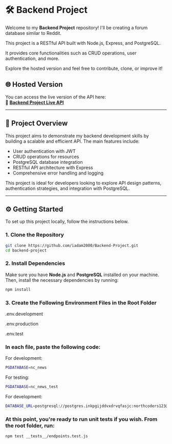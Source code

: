 # 🛠️ Backend Project

Welcome to my **Backend Project** repository! I'll be creating a forum database similar to Reddit.

This project is a RESTful API built with Node.js, Express, and PostgreSQL. 

It provides core functionalities such as CRUD operations, user authentication, and more. 

Explore the hosted version and feel free to contribute, clone, or improve it!

## 🌐 Hosted Version

You can access the live version of the API here:  
🔗 **[Backend Project Live API](https://backend-project-u7dc.onrender.com/api)**

---

## 📄 Project Overview

This project aims to demonstrate my backend development skills by building a scalable and efficient API. The main features include:

- User authentication with JWT
- CRUD operations for resources
- PostgreSQL database integration
- RESTful API architecture with Express
- Comprehensive error handling and logging

This project is ideal for developers looking to explore API design patterns, authentication strategies, and integration with PostgreSQL.

---

## ⚙️ Getting Started

To set up this project locally, follow the instructions below.

### 1. Clone the Repository

```bash
git clone https://github.com/iadam2000/Backend-Project.git
cd backend-project
```
### 2. Install Dependencies

Make sure you have **Node.js** and **PostgreSQL** installed on your machine. Then, install the necessary dependencies by running:

```bash
npm install
```

### 3. Create the Following Environment Files in the Root Folder

.env.development 

.env.production

.env.test

### In each file, paste the following code:

For development: 
```bash
PGDATABASE=nc_news
```

For testing: 
```bash
PGDATABASE=nc_news_test
```

For development: 
```bash
DATABASE_URL=postgresql://postgres.inkpgijddvxdrvqfasjc:northcoders123@aws-0-eu-central-1.pooler.supabase.com:6543/postgres
```

### At this point, you're ready to run unit tests if you wish. From the root folder, run:
```bash
npm test __tests__/endpoints.test.js
```


